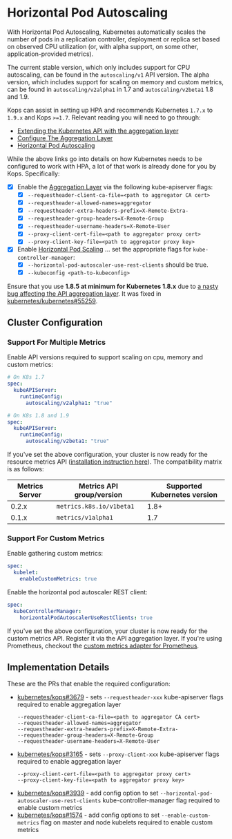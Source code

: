 # Horizontal Pod Autoscaling

With Horizontal Pod Autoscaling, Kubernetes automatically scales the number of
pods in a replication controller, deployment or replica set based on observed
CPU utilization (or, with alpha support, on some other, application-provided
metrics).

The current stable version, which only includes support for CPU autoscaling, can
be found in the `autoscaling/v1` API version. The alpha version, which includes
support for scaling on memory and custom metrics, can be found in
`autoscaling/v2alpha1` in 1.7 and `autoscaling/v2beta1` 1.8 and 1.9.

Kops can assist in setting up HPA and recommends Kubernetes `1.7.x` to `1.9.x`
and Kops `>=1.7`. Relevant reading you will need to go through:

* [Extending the Kubernetes API with the aggregation layer][k8s-extend-api]
* [Configure The Aggregation Layer][k8s-aggregation-layer]
* [Horizontal Pod Autoscaling][k8s-hpa]

While the above links go into details on how Kubernetes needs to be configured
to work with HPA, a lot of that work is already done for you by Kops.
Specifically:

* [x] Enable the [Aggregation Layer][k8s-aggregation-layer] via the following
  kube-apiserver flags:
   * [x] `--requestheader-client-ca-file=<path to aggregator CA cert>`
   * [x] `--requestheader-allowed-names=aggregator`
   * [x] `--requestheader-extra-headers-prefix=X-Remote-Extra-`
   * [x] `--requestheader-group-headers=X-Remote-Group`
   * [x] `--requestheader-username-headers=X-Remote-User`
   * [x] `--proxy-client-cert-file=<path to aggregator proxy cert>`
   * [x] `--proxy-client-key-file=<path to aggregator proxy key>`
* [x] Enable [Horizontal Pod Scaling][k8s-hpa] ... set the appropriate flags for
  `kube-controller-manager`:
   * [x] `--horizontal-pod-autoscaler-use-rest-clients` should be true.
   * [x] `--kubeconfig <path-to-kubeconfig>`

Ensure that you use **1.8.5 at minimum for Kubernetes 1.8.x** due to [a nasty
bug affecting the API aggregation layer][issue-1]. It was fixed in
[kubernetes/kubernetes#55259][pr-5].

## Cluster Configuration

### Support For Multiple Metrics

Enable API versions required to support scaling on cpu, memory and custom
metrics:

```yaml
# On K8s 1.7
spec:
  kubeAPIServer:
    runtimeConfig:
      autoscaling/v2alpha1: "true"
```

```yaml
# On K8s 1.8 and 1.9
spec:
  kubeAPIServer:
    runtimeConfig:
      autoscaling/v2beta1: "true"
```

If you've set the above configuration, your cluster is now ready for the
resource metrics API ([installation instruction here][k8s-metrics-server]). The
compatibility matrix is as follows:

Metrics Server | Metrics API group/version | Supported Kubernetes version
---------------|---------------------------|-----------------------------
0.2.x          | `metrics.k8s.io/v1beta1`  | 1.8+
0.1.x          | `metrics/v1alpha1`        | 1.7

### Support For Custom Metrics

Enable gathering custom metrics:

```yaml
spec:
  kubelet:
    enableCustomMetrics: true
```

Enable the horizontal pod autoscaler REST client:

```yaml
spec:
  kubeControllerManager:
    horizontalPodAutoscalerUseRestClients: true
```

If you've set the above configuration, your cluster is now ready for the custom
metrics API. Register it via the API aggregation layer. If you're using
Prometheus, checkout the [custom metrics adapter for Prometheus][k8s-prometheus-custom-metrics-adapter].

## Implementation Details

These are the PRs that enable the required configuration:

* [kubernetes/kops#3679][pr-1] - sets `--requestheader-xxx` kube-apiserver flags
  required to enable aggregation layer
  ```
  --requestheader-client-ca-file=<path to aggregator CA cert>
  --requestheader-allowed-names=aggregator
  --requestheader-extra-headers-prefix=X-Remote-Extra-
  --requestheader-group-headers=X-Remote-Group
  --requestheader-username-headers=X-Remote-User
  ```
* [kubernetes/kops#3165][pr-2] - sets `--proxy-client-xxx` kube-apiserver flags
  required to enable aggregation layer
  ```
  --proxy-client-cert-file=<path to aggregator proxy cert>
  --proxy-client-key-file=<path to aggregator proxy key>
  ```
* [kubernetes/kops#3939][pr-3] - add config option to set `--horizontal-pod-
  autoscaler-use-rest-clients` kube-controller-manager flag required to enable
  custom metrics
* [kubernetes/kops#1574][pr-4] - add config options to set `--enable-custom-
  metrics` flag on master and node kubelets required to enable custom metrics

[k8s-aggregation-layer]: https://v1-9.docs.kubernetes.io/docs/tasks/access-kubernetes-api/configure-aggregation-layer/
[k8s-extend-api]: https://v1-9.docs.kubernetes.io/docs/concepts/api-extension/apiserver-aggregation/
[k8s-hpa]: https://v1-9.docs.kubernetes.io/docs/tasks/run-application/horizontal-pod-autoscale/
[k8s-metrics-server]: https://github.com/kubernetes/kops/blob/master/addons/metrics-server/README.md
[k8s-prometheus-custom-metrics-adapter]: https://github.com/DirectXMan12/k8s-prometheus-adapter

[pr-1]: https://github.com/kubernetes/kops/pull/3679
[pr-2]: https://github.com/kubernetes/kops/pull/3165
[pr-3]: https://github.com/kubernetes/kops/pull/3939
[pr-4]: https://github.com/kubernetes/kops/pull/1574
[pr-5]: https://github.com/kubernetes/kubernetes/pull/55259

[issue-1]: https://github.com/kubernetes/kubernetes/issues/55022

